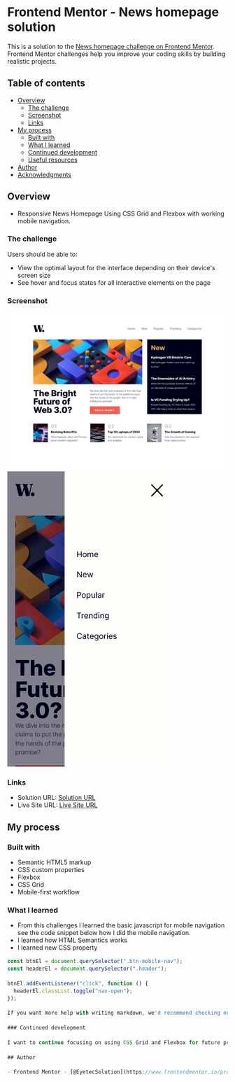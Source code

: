 # Frontend Mentor - News homepage solution

This is a solution to the [News homepage challenge on Frontend Mentor](https://www.frontendmentor.io/challenges/news-homepage-H6SWTa1MFl). Frontend Mentor challenges help you improve your coding skills by building realistic projects.

## Table of contents

- [Overview](#overview)
  - [The challenge](#the-challenge)
  - [Screenshot](#screenshot)
  - [Links](#links)
- [My process](#my-process)
  - [Built with](#built-with)
  - [What I learned](#what-i-learned)
  - [Continued development](#continued-development)
  - [Useful resources](#useful-resources)
- [Author](#author)
- [Acknowledgments](#acknowledgments)

## Overview

- Responsive News Homepage Using CSS Grid and Flexbox with working mobile navigation.

### The challenge

Users should be able to:

- View the optimal layout for the interface depending on their device's screen size
- See hover and focus states for all interactive elements on the page

### Screenshot

![](./Desktop-Solution.png)
![](./Mobile-Solution.png)

### Links

- Solution URL: [Solution URL](https://github.com/Techies101/News-Homepage)
- Live Site URL: [Live Site URL](https://techies101.github.io/News-Homepage/)

## My process

### Built with

- Semantic HTML5 markup
- CSS custom properties
- Flexbox
- CSS Grid
- Mobile-first workflow

### What I learned

- From this challenges I learned the basic javascript for mobile navigation see the code snippet below how I did the mobile navigation.
- I learned how HTML Semantics works
- I learned new CSS property

```javascript
const btnEl = document.querySelector(".btn-mobile-nav");
const headerEl = document.querySelector(".header");

btnEl.addEventListener("click", function () {
  headerEl.classList.toggle("nav-open");
});

If you want more help with writing markdown, we'd recommend checking out [The Markdown Guide](https://www.markdownguide.org/) to learn more.

### Continued development

I want to continue focusing on using CSS Grid and Flexbox for future projects and other CSS property.

## Author

- Frontend Mentor - [@EyetecSolution](https://www.frontendmentor.io/profile/EyetecSolution)
```
